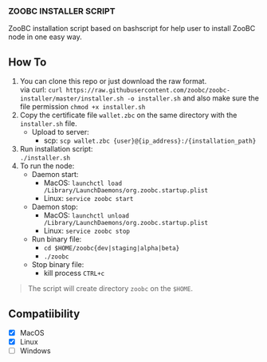 ### ZOOBC INSTALLER SCRIPT

ZooBC installation script based on bashscript for help user to install ZooBC node in one easy way.

## How To
1. You can clone this repo or just download the raw format.
   <br>via curl: `curl https://raw.githubusercontent.com/zoobc/zoobc-installer/master/installer.sh -o installer.sh` and also make sure the file permission `chmod +x installer.sh`
2. Copy the certificate file `wallet.zbc` on the same directory with the `installer.sh` file.
   - Upload to server:
       - scp: `scp wallet.zbc {user}@{ip_address}:/{installation_path}`
3. Run installation script:
    <br>`./installer.sh`
4. To run the node:
   - Daemon start:
      - MacOS: `launchctl load /Library/LaunchDaemons/org.zoobc.startup.plist`
      - Linux: `service zoobc start`
   - Daemon stop:
      - MacOS: `launchctl unload /Library/LaunchDaemons/org.zoobc.startup.plist`
      - Linux: `service zoobc stop`
    - Run binary file:
      - `cd $HOME/zoobc{dev|staging|alpha|beta}`
      - `./zoobc`
    - Stop binary file:
      - kill process `CTRL+c`
> The script will create directory `zoobc` on the `$HOME`.

## Compatiibility
- [x] MacOS
- [x] Linux
- [ ] Windows 